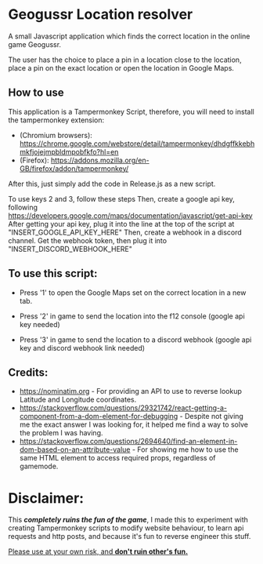 # Geogussr Location resolver 

A small Javascript application which finds the correct location in the online game Geogussr.

The user has the choice to place a pin in a location close to the location, place a pin on the exact location or open the location in Google Maps.

## How to use
This application is a Tampermonkey Script, therefore, you will need to install the tampermonkey extension:
- (Chromium browsers): https://chrome.google.com/webstore/detail/tampermonkey/dhdgffkkebhmkfjojejmpbldmpobfkfo?hl=en
- (Firefox):  https://addons.mozilla.org/en-GB/firefox/addon/tampermonkey/

After this, just simply add the code in Release.js as a new script.

To use keys 2 and 3, follow these steps
Then, create a google api key, following https://developers.google.com/maps/documentation/javascript/get-api-key
After getting your api key, plug it into the line at the top of the script at "INSERT_GOOGLE_API_KEY_HERE"
Then, create a webhook in a discord channel. Get the webhook token, then plug it into "INSERT_DISCORD_WEBHOOK_HERE"

## To use this script:
- Press '1' to open the Google Maps set on the correct location in a new tab.
  
- Press '2' in game to send the location into the f12 console (google api key needed) 

- Press '3' in game to send the location to a discord webhook (google api key and discord webhook link needed) 
  

## Credits:
- https://nominatim.org - For providing an API to use to reverse lookup Latitude and Longitude coordinates.
- https://stackoverflow.com/questions/29321742/react-getting-a-component-from-a-dom-element-for-debugging - Despite not giving me the
  exact answer I was looking for, it helped me find a way to solve the problem I was having.
- https://stackoverflow.com/questions/2694640/find-an-element-in-dom-based-on-an-attribute-value - For showing me how to use the same HTML element to access required props, regardless of gamemode.

# Disclaimer:
This ***completely ruins the fun of the game***, I made this to experiment with creating Tampermonkey scripts to modify website behaviour, to learn api requests and http posts, and because it's fun to reverse engineer this stuff.

<u>Please use at your own risk, and **don't ruin other's fun.** </u>
